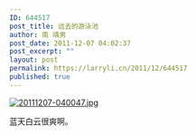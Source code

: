 ```yaml
---
ID: 644517
post_title: 远去的游泳池
author: 南 靖男
post_date: 2011-12-07 04:02:37
post_excerpt: ""
layout: post
permalink: https://larryli.cn/2011/12/644517
published: true
---
```

<a href="https://larryli.cn/wp-content/uploads/2011/12/20111207-040047.jpg"><img src="https://larryli.cn/wp-content/uploads/2011/12/20111207-040047.jpg" alt="20111207-040047.jpg" class="alignnone size-full" /></a>

蓝天白云很爽啊。